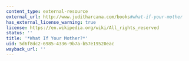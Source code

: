 ```yaml
---
content_type: external-resource
external_url: http://www.juditharcana.com/books#what-if-your-mother
has_external_license_warning: true
license: https://en.wikipedia.org/wiki/All_rights_reserved
status: ''
title: '*What If Your Mother?*'
uid: 5d6f8dc2-6985-4336-9b7a-b57e19520eac
wayback_url: ''
---
```

